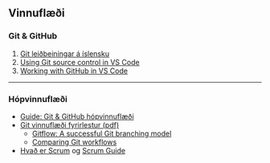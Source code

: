## Vinnuflæði

### Git & GitHub

1. [Git leiðbeiningar á íslensku](https://github.com/gaui/git) 
1. [Using Git source control in VS Code](https://code.visualstudio.com/docs/editor/versioncontrol) 
1. ​[Working with GitHub in VS Code](https://code.visualstudio.com/docs/editor/github)

  
<!-- 
- [Git Handbók á íslensku (pdf)](https://github.com/GunnarThorunnarson/VEFTHROUN/blob/master/gogn/Git_Handbok_islensk.pdf)
- [Github skills](https://skills.github.com/)
- [Sourcetree](https://www.sourcetreeapp.com/) Git GUI 
- [Github: Git Cheat Sheet](https://training.github.com/downloads/github-git-cheat-sheet.pdf)
- [Github Desktop](https://desktop.github.com/) 
- [Using Git in VS Code](https://code.visualstudio.com/docs/introvideos/versioncontrol)  (fókus á bara Git án þess að nota Github)
-->

---

### Hópvinnuflæði
- [Guide: Git & GitHub hópvinnuflæði](https://github.com/GunnarThorunnarson/CodeVoyagers/tree/develop/Guides/Workflow%20Long)
- [Git vinnuflæði fyrirlestur (pdf)](https://github.com/GunnarThorunnarson/VEFTHROUN/blob/master/gogn/Git_fyrirlestur.pdf)
  - [Gitflow: A successful Git branching model](https://nvie.com/posts/a-successful-git-branching-model/)
  - [Comparing Git workflows](https://www.atlassian.com/git/tutorials/comparing-workflows)
- [Hvað er Scrum](https://www.scrum.org/resources/what-is-scrum) og [Scrum Guide](https://www.scrumguides.org/scrum-guide.html)
  
<!--
![Skýringarmynd af Gitflow](https://github.com/GunnarThorunnarson/VEFTHROUN/blob/master/myndir/Gitflow.svg)
Þessi mynd sýnir virkni Gitflow. Eitt `main` branch heldur utan um stable útgáfu appsins hverju sinni. 
- `develop` branch-ið er uppfært þegar eiginleikar (`feature` eða `bugfix`) eru tilbúin. 
- `feature` branch verða búin til þegar einhver vill prófa að bæta einhverju nýju við og ef það virkar vel verður það merge-að `develop` branchinu. 
- Þegar tími er til kominn eru búin til `release` sem eru sameinuð við `master` branch-ið.
-->

<!--
### Skipulag 
- [How to setup a GitHub organization, project and team](https://github.com/collab-uniba/socialcde4eclipse/wiki/How-to-setup-a-GitHub-organization,-project-and-team)
- [Github Project managment](https://github.com/features/project-management/) & [About Github project boards (classic)](https://docs.github.com/en/free-pro-team@latest/github/managing-your-work-on-github/about-project-boards#templates-for-project-boards)
- [Mastering Issues](https://guides.github.com/features/issues/#filtering)
---

-->

